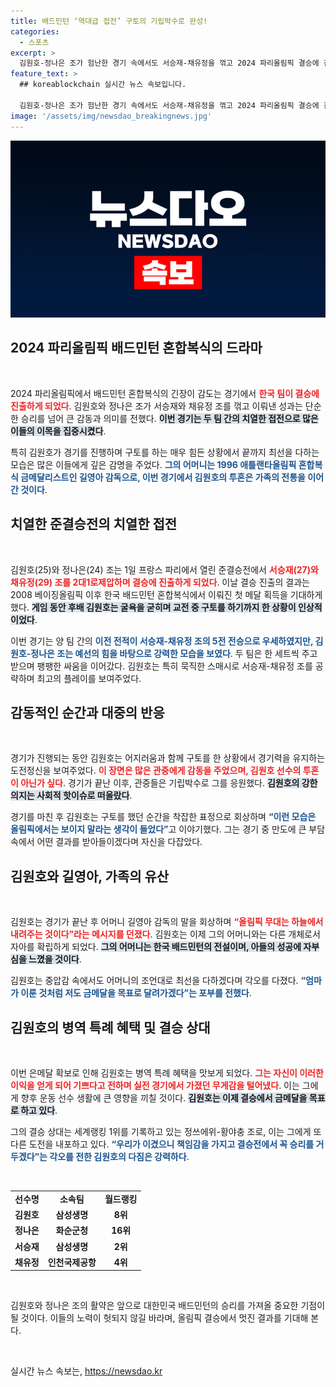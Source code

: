 ```yaml
---
title: 배드민턴 ‘역대급 접전’ 구토의 기립박수로 완성!
categories:
  - 스포츠
excerpt: >
  김원호-정나은 조가 험난한 경기 속에서도 서승재-채유정을 꺾고 2024 파리올림픽 결승에 진출했다. 김원호는 구토를 하며 힘든 상황에도 불구하고 은메달을 확보, 모자 메달리스트의 진기록을 세우며 감동을 안겼다.
feature_text: >
  ## koreablockchain 실시간 뉴스 속보입니다.

  김원호-정나은 조가 험난한 경기 속에서도 서승재-채유정을 꺾고 2024 파리올림픽 결승에 진출했다. 김원호는 구토를 하며 힘든 상황에도 불구하고 은메달을 확보, 모자 메달리스트의 진기록을 세우며 감동을 안겼다.
image: '/assets/img/newsdao_breakingnews.jpg'
---
```


<p><img src="/assets/img/newsdao_breakingnews.jpg" alt="koreablockchain 속보" /></p>

<h2 data-ke-size="size26">2024 파리올림픽 배드민턴 혼합복식의 드라마</h2>

<p data-ke-size="size16">&nbsp;</p>

<p data-ke-size="size16">2024 파리올림픽에서 배드민턴 혼합복식의 긴장이 감도는 경기에서 <b><span style="color: #ee2323;">한국 팀이 결승에 진출하게 되었다</span></b>. 김원호와 정나은 조가 서승재와 채유정 조를 꺾고 이뤄낸 성과는 단순한 승리를 넘어 큰 감동과 의미를 전했다. <b><span style="background-color: #21538527;">이번 경기는 두 팀 간의 치열한 접전으로 많은 이들의 이목을 집중시켰다</span></b>.</p>

<p data-ke-size="size16">특히 김원호가 경기를 진행하며 구토를 하는 매우 힘든 상황에서 끝까지 최선을 다하는 모습은 많은 이들에게 깊은 감명을 주었다. <b><span style="color: #1a5490;">그의 어머니는 1996 애틀랜타올림픽 혼합복식 금메달리스트인 길영아 감독으로, 이번 경기에서 김원호의 투혼은 가족의 전통을 이어간 것이다</span></b>.</p>

<h2 data-ke-size="size26">치열한 준결승전의 치열한 접전</h2>

<p data-ke-size="size16">&nbsp;</p>

<p data-ke-size="size16">김원호(25)와 정나은(24) 조는 1일 프랑스 파리에서 열린 준결승전에서 <b><span style="color: #ee2323;">서승재(27)와 채유정(29) 조를 2대1로제압하며 결승에 진출하게 되었다</span></b>. 이날 결승 진출의 결과는 2008 베이징올림픽 이후 한국 배드민턴 혼합복식에서 이뤄진 첫 메달 획득을 기대하게 했다. <b><span style="background-color: #21538527;">게임 동안 후배 김원호는 굴욕을 굳히며 교전 중 구토를 하기까지 한 상황이 인상적이었다</span></b>.</p>

<p data-ke-size="size16">이번 경기는 양 팀 간의 <b><span style="color: #1a5490;">이전 전적이 서승재-채유정 조의 5전 전승으로 우세하였지만, 김원호-정나은 조는 예선의 힘을 바탕으로 강력한 모습을 보였다</span></b>. 두 팀은 한 세트씩 주고받으며 팽팽한 싸움을 이어갔다. 김원호는 특히 묵직한 스매시로 서승재-채유정 조를 공략하며 최고의 플레이를 보여주었다.</p>

<h2 data-ke-size="size26">감동적인 순간과 대중의 반응</h2>

<p data-ke-size="size16">&nbsp;</p>

<p data-ke-size="size16">경기가 진행되는 동안 김원호는 어지러움과 함께 구토를 한 상황에서 경기력을 유지하는 도전정신을 보여주었다. <b><span style="color: #ee2323;">이 장면은 많은 관중에게 감동을 주었으며, 김원호 선수의 투혼이 아닌가 싶다</span></b>. 경기가 끝난 이후, 관중들은 기립박수로 그를 응원했다. <b><span style="background-color: #21538527;">김원호의 강한 의지는 사회적 핫이슈로 떠올랐다</span></b>.</p>

<p data-ke-size="size16">경기를 마친 후 김원호는 구토를 했던 순간을 착잡한 표정으로 회상하며 <b><span style="color: #1a5490;">“이런 모습은 올림픽에서는 보이지 말라는 생각이 들었다”</span></b>고 이야기했다. 그는 경기 중 만도에 큰 부담 속에서 어떤 결과를 받아들이겠다며 자신을 다잡았다.</p>

<h2 data-ke-size="size26">김원호와 길영아, 가족의 유산</h2>

<p data-ke-size="size16">&nbsp;</p>

<p data-ke-size="size16">김원호는 경기가 끝난 후 어머니 길영아 감독의 말을 회상하며 <b><span style="color: #ee2323;">“올림픽 무대는 하늘에서 내려주는 것이다”라는 메시지를 던졌다</span></b>. 김원호는 이제 그의 어머니와는 다른 개체로서 자아를 확립하게 되었다. <b><span style="background-color: #21538527;">그의 어머니는 한국 배드민턴의 전설이며, 아들의 성공에 자부심을 느꼈을 것이다</span></b>.</p>

<p data-ke-size="size16">김원호는 중압감 속에서도 어머니의 조언대로 최선을 다하겠다며 각오를 다졌다. <b><span style="color: #1a5490;">“엄마가 이룬 것처럼 저도 금메달을 목표로 달려가겠다”는 포부를 전했다</span></b>.</p>

<h2 data-ke-size="size26">김원호의 병역 특례 혜택 및 결승 상대</h2>

<p data-ke-size="size16">&nbsp;</p>

<p data-ke-size="size16">이번 은메달 확보로 인해 김원호는 병역 특례 혜택을 맛보게 되었다. <b><span style="color: #ee2323;">그는 자신이 이러한 이익을 얻게 되어 기쁘다고 전하며 실전 경기에서 가졌던 무게감을 털어냈다</span></b>. 이는 그에게 향후 운동 선수 생활에 큰 영향을 끼칠 것이다. <b><span style="background-color: #21538527;">김원호는 이제 결승에서 금메달을 목표로 하고 있다</span></b>.</p>

<p data-ke-size="size16">그의 결승 상대는 세계랭킹 1위를 기록하고 있는 정쓰에위-황야충 조로, 이는 그에게 또 다른 도전을 내포하고 있다. <b><span style="color: #1a5490;">“우리가 이겼으니 책임감을 가지고 결승전에서 꼭 승리를 거두겠다”는 각오를 전한 김원호의 다짐은 강력하다</span></b>.</p>

<p data-ke-size="size16">&nbsp;</p>

<table>
  <tr>
    <td style="text-align: center; height: 17px;"><b>선수명</b></td>
    <td style="text-align: center; height: 17px;"><b>소속팀</b></td>
    <td style="text-align: center; height: 17px;"><b>월드랭킹</b></td>
  </tr>
  <tr>
    <td style="text-align: center; height: 17px;"><b>김원호</b></td>
    <td style="text-align: center; height: 17px;"><b>삼성생명</b></td>
    <td style="text-align: center; height: 17px;"><b>8위</b></td>
  </tr>
  <tr>
    <td style="text-align: center; height: 17px;"><b>정나은</b></td>
    <td style="text-align: center; height: 17px;"><b>화순군청</b></td>
    <td style="text-align: center; height: 17px;"><b>16위</b></td>
  </tr>
  <tr>
    <td style="text-align: center; height: 17px;"><b>서승재</b></td>
    <td style="text-align: center; height: 17px;"><b>삼성생명</b></td>
    <td style="text-align: center; height: 17px;"><b>2위</b></td>
  </tr>
  <tr>
    <td style="text-align: center; height: 17px;"><b>채유정</b></td>
    <td style="text-align: center; height: 17px;"><b>인천국제공항</b></td>
    <td style="text-align: center; height: 17px;"><b>4위</b></td>
  </tr>
</table>

<p data-ke-size="size16">&nbsp;</p>

<p data-ke-size="size16">김원호와 정나은 조의 활약은 앞으로 대한민국 배드민턴의 승리를 가져올 중요한 기점이 될 것이다. 이들의 노력이 헛되지 않길 바라며, 올림픽 결승에서 멋진 결과를 기대해 본다.</p>

<p data-ke-size="size16">&nbsp;</p>
실시간 뉴스 속보는, <a href="https://newsdao.kr" rel="dofollow">https://newsdao.kr</a>


